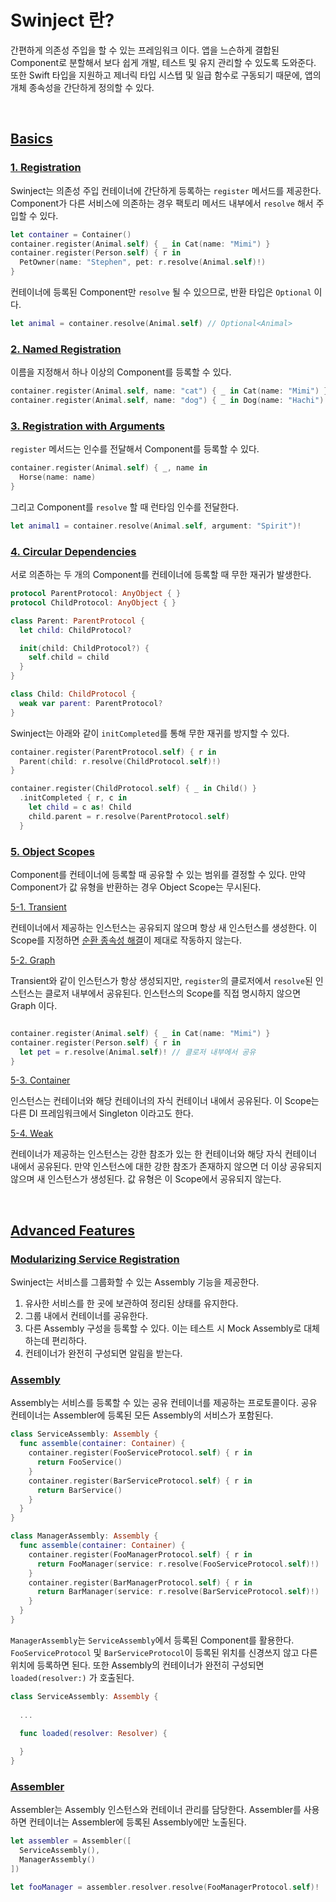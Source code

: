 # Swinject 란?

간편하게 의존성 주입을 할 수 있는 프레임워크 이다. 앱을 느슨하게 결합된 Component로 분할해서 보다 쉽게 개발, 테스트 및 유지 관리할 수 있도록 도와준다. 또한 Swift 타입을 지원하고 제너릭 타입 시스텝 및 일급 함수로 구동되기 때문에, 앱의 개체 종속성을 간단하게 정의할 수 있다.

&nbsp;
## [Basics](https://github.com/Swinject/Swinject/blob/master/Documentation/README.md#user-content-pure-swift-type-support:~:text=Table%20of%20Contents-,Basics,-DI%20Container)

### [1. Registration](https://github.com/Swinject/Swinject/blob/master/Documentation/DIContainer.md#registration-in-a-di-container:~:text=are%20used%20interchangeably.-,Registration%20in%20a%20DI%20Container,-A%20service%20and)

Swinject는 의존성 주입 컨테이너에 간단하게 등록하는 `register` 메서드를 제공한다. Component가 다른 서비스에 의존하는 경우 팩토리 메서드 내부에서 `resolve` 해서 주입할 수 있다.

```swift
let container = Container()
container.register(Animal.self) { _ in Cat(name: "Mimi") }
container.register(Person.self) { r in
  PetOwner(name: "Stephen", pet: r.resolve(Animal.self)!)
}
```

컨테이너에 등록된 Component만 `resolve` 될 수 있으므로, 반환 타입은 `Optional` 이다.

```swift
let animal = container.resolve(Animal.self) // Optional<Animal>
```

### [2. Named Registration](https://github.com/Swinject/Swinject/blob/master/Documentation/DIContainer.md#registration-in-a-di-container:~:text=Named%20Registration%20in%20a%20DI%20Container)

이름을 지정해서 하나 이상의 Component를 등록할 수 있다.

```swift
container.register(Animal.self, name: "cat") { _ in Cat(name: "Mimi") }
container.register(Animal.self, name: "dog") { _ in Dog(name: "Hachi") }
```

### [3. Registration with Arguments](https://github.com/Swinject/Swinject/blob/master/Documentation/DIContainer.md#registration-in-a-di-container:~:text=Registration%20with%20Arguments%20in%20a%20DI%20Container)

`register` 메서드는 인수를 전달해서 Component를 등록할 수 있다.

```swift
container.register(Animal.self) { _, name in
  Horse(name: name)
}
```

그리고 Component를 `resolve` 할 때 런타임 인수를 전달한다.

```swift
let animal1 = container.resolve(Animal.self, argument: "Spirit")!
```

### [4. Circular Dependencies](https://github.com/Swinject/Swinject/blob/master/Documentation/CircularDependencies.md#:~:text=Blame-,Circular%20Dependencies,-Circular%20dependencies%20are)

서로 의존하는 두 개의 Component를 컨테이너에 등록할 때 무한 재귀가 발생한다.

```swift
protocol ParentProtocol: AnyObject { }
protocol ChildProtocol: AnyObject { }

class Parent: ParentProtocol {
  let child: ChildProtocol?

  init(child: ChildProtocol?) {
    self.child = child
  }
}

class Child: ChildProtocol {
  weak var parent: ParentProtocol?
}
```

Swinject는 아래와 같이 `initCompleted`를 통해 무한 재귀를 방지할 수 있다.

```swift
container.register(ParentProtocol.self) { r in
  Parent(child: r.resolve(ChildProtocol.self)!)
}

container.register(ChildProtocol.self) { _ in Child() }
  .initCompleted { r, c in
    let child = c as! Child
    child.parent = r.resolve(ParentProtocol.self)
  }
```

### [5. Object Scopes](https://github.com/Swinject/Swinject/blob/master/Documentation/ObjectScopes.md#:~:text=Blame-,Object%20Scopes,-Object%20scope%20is)

Component를 컨테이너에 등록할 때 공유할 수 있는 범위를 결정할 수 있다. 만약 Component가 값 유형을 반환하는 경우 Object Scope는 무시된다.

[5-1. Transient](https://github.com/Swinject/Swinject/blob/master/Documentation/ObjectScopes.md#:~:text=Built%2Din%20scopes-,Transient,-If%20ObjectScope.transient)

컨테이너에서 제공하는 인스턴스는 공유되지 않으며 항상 새 인스턴스를 생성한다. 이 Scope를 지정하면 [순환 종속성 해결](https://www.notion.so/Swinject-3684f936f9d94d97aae93dab5ace66ee)이 제대로 작동하지 않는다.

[5-2. Graph](https://github.com/Swinject/Swinject/blob/master/Documentation/ObjectScopes.md#:~:text=Graph%20(the%20default%20scope))

Transient와 같이 인스턴스가 항상 생성되지만, `register`의 클로저에서 `resolve`된 인스턴스는 클로저 내부에서 공유된다. 인스턴스의 Scope를 직접 명시하지 않으면 Graph 이다.

```swift

container.register(Animal.self) { _ in Cat(name: "Mimi") }
container.register(Person.self) { r in
  let pet = r.resolve(Animal.self)! // 클로저 내부에서 공유
}
```

[5-3. Container](https://github.com/Swinject/Swinject/blob/master/Documentation/ObjectScopes.md#:~:text=the%20object%20graph.-,Container,-In%20ObjectScope.container)

인스턴스는 컨테이너와 해당 컨테이너의 자식 컨테이너 내에서 공유된다. 이 Scope는 다른 DI 프레임워크에서 Singleton 이라고도 한다.

[5-4. Weak](https://github.com/Swinject/Swinject/blob/master/Documentation/ObjectScopes.md#:~:text=other%20DI%20frameworks.-,Weak,-In%20ObjectScope.weak)

컨테이너가 제공하는 인스턴스는 강한 참조가 있는 한 컨테이너와 해당 자식 컨테이너 내에서 공유된다. 만약 인스턴스에 대한 강한 참조가 존재하지 않으면 더 이상 공유되지 않으며 새 인스턴스가 생성된다. 값 유형은 이 Scope에서 공유되지 않는다.

&nbsp;
## [Advanced Features](https://github.com/Swinject/Swinject/blob/master/Documentation/README.md#user-content-pure-swift-type-support:~:text=Misc-,Advanced%20Features,-Container%20Hierarchy)

### [Modularizing Service Registration](https://github.com/Swinject/Swinject/blob/master/Documentation/Assembler.md#:~:text=Modularizing%20Service%20Registration)

Swinject는 서비스를 그룹화할 수 있는 Assembly 기능을 제공한다.

1. 유사한 서비스를 한 곳에 보관하여 정리된 상태를 유지한다.
2. 그룹 내에서 컨테이너를 공유한다.
3. 다른 Assembly 구성을 등록할 수 있다. 이는 테스트 시 Mock Assembly로 대체하는데 편리하다.
4. 컨테이너가 완전히 구성되면 알림을 받는다.

### [Assembly](https://github.com/Swinject/Swinject/blob/master/Documentation/Assembler.md#:~:text=to%20this%20feature.-,Assembly,-The%20Assembly%20is)

Assembly는 서비스를 등록할 수 있는 공유 컨테이너를 제공하는 프로토콜이다. 공유 컨테이너는 Assembler에 등록된 모든 Assembly의 서비스가 포함된다.

```swift
class ServiceAssembly: Assembly {
  func assemble(container: Container) {
    container.register(FooServiceProtocol.self) { r in
      return FooService()
    }
    container.register(BarServiceProtocol.self) { r in
      return BarService()
    }
  }
}

class ManagerAssembly: Assembly {
  func assemble(container: Container) {
    container.register(FooManagerProtocol.self) { r in
      return FooManager(service: r.resolve(FooServiceProtocol.self)!)
    }
    container.register(BarManagerProtocol.self) { r in
      return BarManager(service: r.resolve(BarServiceProtocol.self)!)
    }
  }
}
```

`ManagerAssembly`는 `ServiceAssembly`에서 등록된 Component를 활용한다. `FooServiceProtocol` 및 `BarServiceProtocol`이 등록된 위치를 신경쓰지 않고 다른 위치에 등록하면 된다. 또한 Assembly의 컨테이너가 완전히 구성되면 `loaded(resolver:)` 가 호출된다.

```swift
class ServiceAssembly: Assembly {
	
  ...

  func loaded(resolver: Resolver) {
		
  }
}
```

### [Assembler](https://github.com/Swinject/Swinject/blob/master/Documentation/Assembler.md)

Assembler는 Assembly 인스턴스와 컨테이너 관리를 담당한다. Assembler를 사용하면 컨테이너는 Assembler에 등록된 Assembly에만 노출된다.

```swift
let assembler = Assembler([
  ServiceAssembly(),
  ManagerAssembly()
])

let fooManager = assembler.resolver.resolve(FooManagerProtocol.self)!
```